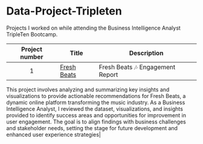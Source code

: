 # Data-Project-Tripleten
Projects I worked on while attending the Business Intelligence Analyst TripleTen Bootcamp.


| Project number | Title | Description | 
| :-----------: | ----------- |----------- |
|1|[Fresh Beats ](https://docs.google.com/document/d/1Fmj76C8NL5U_-PLSgqlIOpppGTVDfOVgxEpMGPceYEE/edit?usp=sharing)| Fresh Beats 🎶 Engagement Report

This project involves analyzing and summarizing key insights and visualizations to provide actionable recommendations for Fresh Beats, a dynamic online platform transforming the music industry. As a Business Intelligence Analyst, I reviewed the dataset, visualizations, and insights provided to identify success areas and opportunities for improvement in user engagement. The goal is to align findings with business challenges and stakeholder needs, setting the stage for future development and enhanced user experience strategies|
